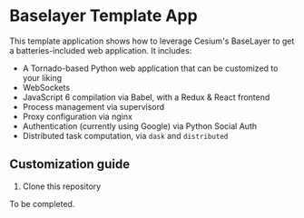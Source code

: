 # Baselayer Template App

This template application shows how to leverage Cesium's BaseLayer to
get a batteries-included web application.  It includes:

- A Tornado-based Python web application that can be customized to your liking
- WebSockets
- JavaScript 6 compilation via Babel, with a Redux & React frontend
- Process management via supervisord
- Proxy configuration via nginx
- Authentication (currently using Google) via Python Social Auth
- Distributed task computation, via `dask` and `distributed`

## Customization guide

1. Clone this repository

To be completed.
